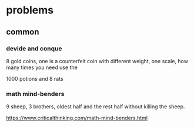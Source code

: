 # problems

## common

### devide and conque

8 gold coins, one is a counterfeit coin with different weight, one scale, how many times you need use the

1000 potions and 8 rats

### math mind-benders

9 sheep, 3 brothers, oldest half and the rest half without killing the sheep.

<https://www.criticalthinking.com/math-mind-benders.html>
